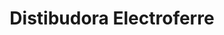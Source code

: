 ---
title: "Distibudora Electroferre"
url: /mazatenango/distibudora-electroferre/
shop: Elektronik
---